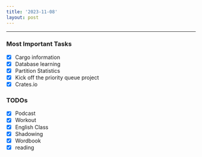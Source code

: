 ```yaml
---
title: '2023-11-08'
layout: post
---
```


---

### Most Important Tasks

- [x] Cargo information
- [x] Database learning
- [x] Partition Statistics
- [x] Kick off the priority queue project
- [x] Crates.io

### TODOs

- [x] Podcast
- [x] Workout
- [x] English Class
- [x] Shadowing
- [x] Wordbook
- [x] reading
